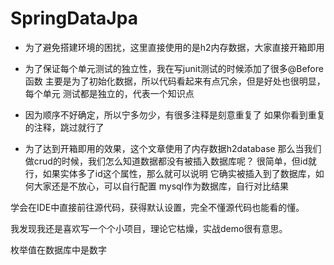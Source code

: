 # SpringDataJpa

- 为了避免搭建环境的困扰，这里直接使用的是h2内存数据，大家直接开箱即用
- 为了保证每个单元测试的独立性，我在写junit测试的时候添加了很多@Before函数
  主要是为了初始化数据，所以代码看起来有点冗余，但是好处也很明显，每个单元
  测试都是独立的，代表一个知识点
  
- 因为顺序不好确定，所以宁多勿少，有很多注释是刻意重复了
  如果你看到重复的注释，跳过就行了
  
- 为了达到开箱即用的效果，这个文章使用了内存数据h2database
  那么当我们做crud的时候，我们怎么知道数据都没有被插入数据库呢？
  很简单，但id就行，如果实体多了id这个属性，那么就可以说明
  它确实被插入到了数据库，如何大家还是不放心，可以自行配置
  mysql作为数据库，自行对比结果

学会在IDE中直接前往源代码，获得默认设置，完全不懂源代码也能看的懂。

我发现我还是喜欢写一个个小项目，理论它枯燥，实战demo很有意思。

枚举值在数据库中是数字